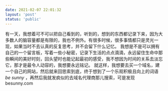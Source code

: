 ```yaml
---
date: 2021-02-07 22:01:32
layout: 'post'
status: 'public'
---
```


有一天，我想着可不可以把自己看到的，听到的，想到的东西都记录下来，因为大多数人的脑容量都是有限的，我也不例外。有很多时候，很多事情都只是灵光一现，如果当时不去认真的反复思考，并不会留下什么记忆。
我想是不是可以拥有自己的一个留言板，写着一些小秘密，记录下生活的点点滴滴，永远留住生命中那些瞬间的美好时刻，回头望时也能记起最初的感受，我不想因为时间的关系去淡忘它，那才是最令人动容的，我想要永远铭记。
就这样，我想要去买一个域名，建一个自己的网站，然后就来回思索到底，终于想到了一个乐观积极且向上的词语  *be sunny* ，再然后我就发疯似的去域名代理商那儿搜索，可是发现 besunny.com